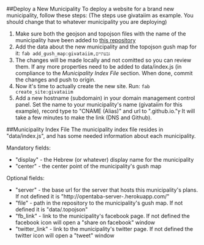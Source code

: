 ##Deploy a New Municipality
To deploy a website for a brand new municipality, follow these steps:
(The steps use givataiim as example. You should change that to whatever
municipality you are deploying)
  1. Make sure both the geojson and topojson files with the name of the municipality
     have been added to [this repository](http://github.com/niryariv/israel_gushim)
  2. Add the data about the new municipality and the topojson gush map for it:
     `fab add_gush_map:givataiim,גבעתיים`
  3. The changes will be made locally and not comitted so you can review them.
     If any more properties need to be added to data/index.js (in compliance
     to the *Municipality Index File* section. When done,
     commit the changes and push to origin.
  4. Now it's time to actually create the new site. Run:
     `fab create_site:givataiim`
  5. Add a new hostname (subdomain) in your domain management control panel. Set
     the name to your municipality's name (givataiim for this example), record
     type to "CNAME (Alias)" and url to "<your-github-account>.github.io."ץ
     It will take a few minutes to make the link (DNS and Github).

##Municipality Index File
The municipality index file resides in "data/index.js", and has some needed
information about each municipality.

Mandatory fields:
+ "display" - the Hebrew (or whatever) display name for the municipality
+ "center" - the center point of the municipality's gush map

Optional fields:
+ "server" - the base url for the server that hosts this municipality's plans.
  If not defined it is "http://opentaba-server-<muni-name>.herokuapp.com/"
+ "file" - path in the repository to the municipality's gush map.
  If not defined it is "data/<muni-name>.topojson"
+ "fb_link" - link to the municipality's facebook page.
  If not defined the facebook icon will open a "share on facebook" window
+ "twitter_link" - link to the municipality's twitter page.
  If not defined the twitter icon will open a "tweet" window
